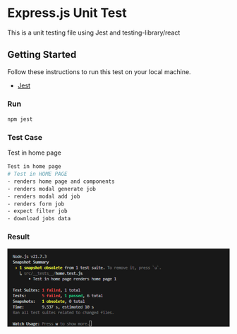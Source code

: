 # Express.js Unit Test

This is a unit testing file using Jest and testing-library/react

## Getting Started

Follow these instructions to run this test on your local machine.

- [Jest](https://jestjs.io/)

### Run

```bash
npm jest
```

### Test Case

Test in home page

```bash
Test in home page
# Test in HOME PAGE
- renders home page and components
- renders modal generate job
- renders modal add job
- renders form job
- expect filter job
- download jobs data

```

### Result

![alt text](image.png)

